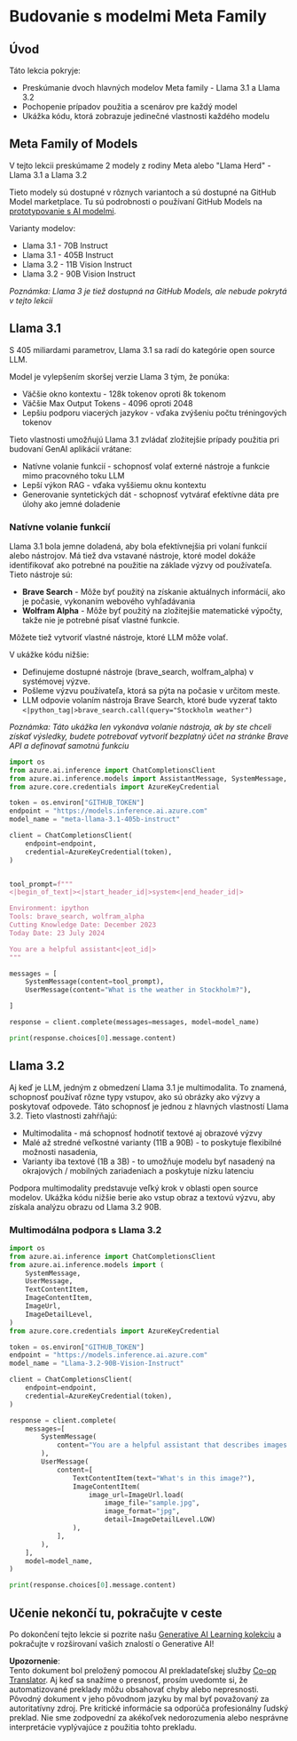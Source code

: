 <!--
CO_OP_TRANSLATOR_METADATA:
{
  "original_hash": "4c2a0b0c738b649ef049fb99a23be661",
  "translation_date": "2025-05-20T11:15:54+00:00",
  "source_file": "21-meta/README.md",
  "language_code": "sk"
}
-->
# Budovanie s modelmi Meta Family

## Úvod

Táto lekcia pokryje:

- Preskúmanie dvoch hlavných modelov Meta family - Llama 3.1 a Llama 3.2
- Pochopenie prípadov použitia a scenárov pre každý model
- Ukážka kódu, ktorá zobrazuje jedinečné vlastnosti každého modelu

## Meta Family of Models

V tejto lekcii preskúmame 2 modely z rodiny Meta alebo "Llama Herd" - Llama 3.1 a Llama 3.2

Tieto modely sú dostupné v rôznych variantoch a sú dostupné na GitHub Model marketplace. Tu sú podrobnosti o používaní GitHub Models na [prototypovanie s AI modelmi](https://docs.github.com/en/github-models/prototyping-with-ai-models?WT.mc_id=academic-105485-koreyst).

Varianty modelov:
- Llama 3.1 - 70B Instruct
- Llama 3.1 - 405B Instruct
- Llama 3.2 - 11B Vision Instruct
- Llama 3.2 - 90B Vision Instruct

*Poznámka: Llama 3 je tiež dostupná na GitHub Models, ale nebude pokrytá v tejto lekcii*

## Llama 3.1

S 405 miliardami parametrov, Llama 3.1 sa radí do kategórie open source LLM.

Model je vylepšením skoršej verzie Llama 3 tým, že ponúka:

- Väčšie okno kontextu - 128k tokenov oproti 8k tokenom
- Väčšie Max Output Tokens - 4096 oproti 2048
- Lepšiu podporu viacerých jazykov - vďaka zvýšeniu počtu tréningových tokenov

Tieto vlastnosti umožňujú Llama 3.1 zvládať zložitejšie prípady použitia pri budovaní GenAI aplikácií vrátane:
- Natívne volanie funkcií - schopnosť volať externé nástroje a funkcie mimo pracovného toku LLM
- Lepší výkon RAG - vďaka vyššiemu oknu kontextu
- Generovanie syntetických dát - schopnosť vytvárať efektívne dáta pre úlohy ako jemné doladenie

### Natívne volanie funkcií

Llama 3.1 bola jemne doladená, aby bola efektívnejšia pri volaní funkcií alebo nástrojov. Má tiež dva vstavané nástroje, ktoré model dokáže identifikovať ako potrebné na použitie na základe výzvy od používateľa. Tieto nástroje sú:

- **Brave Search** - Môže byť použitý na získanie aktuálnych informácií, ako je počasie, vykonaním webového vyhľadávania
- **Wolfram Alpha** - Môže byť použitý na zložitejšie matematické výpočty, takže nie je potrebné písať vlastné funkcie.

Môžete tiež vytvoriť vlastné nástroje, ktoré LLM môže volať.

V ukážke kódu nižšie:

- Definujeme dostupné nástroje (brave_search, wolfram_alpha) v systémovej výzve.
- Pošleme výzvu používateľa, ktorá sa pýta na počasie v určitom meste.
- LLM odpovie volaním nástroja Brave Search, ktoré bude vyzerať takto `<|python_tag|>brave_search.call(query="Stockholm weather")`

*Poznámka: Táto ukážka len vykonáva volanie nástroja, ak by ste chceli získať výsledky, budete potrebovať vytvoriť bezplatný účet na stránke Brave API a definovať samotnú funkciu*

```python 
import os
from azure.ai.inference import ChatCompletionsClient
from azure.ai.inference.models import AssistantMessage, SystemMessage, UserMessage
from azure.core.credentials import AzureKeyCredential

token = os.environ["GITHUB_TOKEN"]
endpoint = "https://models.inference.ai.azure.com"
model_name = "meta-llama-3.1-405b-instruct"

client = ChatCompletionsClient(
    endpoint=endpoint,
    credential=AzureKeyCredential(token),
)


tool_prompt=f"""
<|begin_of_text|><|start_header_id|>system<|end_header_id|>

Environment: ipython
Tools: brave_search, wolfram_alpha
Cutting Knowledge Date: December 2023
Today Date: 23 July 2024

You are a helpful assistant<|eot_id|>
"""

messages = [
    SystemMessage(content=tool_prompt),
    UserMessage(content="What is the weather in Stockholm?"),

]

response = client.complete(messages=messages, model=model_name)

print(response.choices[0].message.content)
```

## Llama 3.2

Aj keď je LLM, jedným z obmedzení Llama 3.1 je multimodalita. To znamená, schopnosť používať rôzne typy vstupov, ako sú obrázky ako výzvy a poskytovať odpovede. Táto schopnosť je jednou z hlavných vlastností Llama 3.2. Tieto vlastnosti zahŕňajú:

- Multimodalita - má schopnosť hodnotiť textové aj obrazové výzvy
- Malé až stredné veľkostné varianty (11B a 90B) - to poskytuje flexibilné možnosti nasadenia,
- Varianty iba textové (1B a 3B) - to umožňuje modelu byť nasadený na okrajových / mobilných zariadeniach a poskytuje nízku latenciu

Podpora multimodality predstavuje veľký krok v oblasti open source modelov. Ukážka kódu nižšie berie ako vstup obraz a textovú výzvu, aby získala analýzu obrazu od Llama 3.2 90B.

### Multimodálna podpora s Llama 3.2

```python 
import os
from azure.ai.inference import ChatCompletionsClient
from azure.ai.inference.models import (
    SystemMessage,
    UserMessage,
    TextContentItem,
    ImageContentItem,
    ImageUrl,
    ImageDetailLevel,
)
from azure.core.credentials import AzureKeyCredential

token = os.environ["GITHUB_TOKEN"]
endpoint = "https://models.inference.ai.azure.com"
model_name = "Llama-3.2-90B-Vision-Instruct"

client = ChatCompletionsClient(
    endpoint=endpoint,
    credential=AzureKeyCredential(token),
)

response = client.complete(
    messages=[
        SystemMessage(
            content="You are a helpful assistant that describes images in details."
        ),
        UserMessage(
            content=[
                TextContentItem(text="What's in this image?"),
                ImageContentItem(
                    image_url=ImageUrl.load(
                        image_file="sample.jpg",
                        image_format="jpg",
                        detail=ImageDetailLevel.LOW)
                ),
            ],
        ),
    ],
    model=model_name,
)

print(response.choices[0].message.content)
```

## Učenie nekončí tu, pokračujte v ceste

Po dokončení tejto lekcie si pozrite našu [Generative AI Learning kolekciu](https://aka.ms/genai-collection?WT.mc_id=academic-105485-koreyst) a pokračujte v rozširovaní vašich znalostí o Generative AI!

**Upozornenie**:  
Tento dokument bol preložený pomocou AI prekladateľskej služby [Co-op Translator](https://github.com/Azure/co-op-translator). Aj keď sa snažíme o presnosť, prosím uvedomte si, že automatizované preklady môžu obsahovať chyby alebo nepresnosti. Pôvodný dokument v jeho pôvodnom jazyku by mal byť považovaný za autoritatívny zdroj. Pre kritické informácie sa odporúča profesionálny ľudský preklad. Nie sme zodpovední za akékoľvek nedorozumenia alebo nesprávne interpretácie vyplývajúce z použitia tohto prekladu.